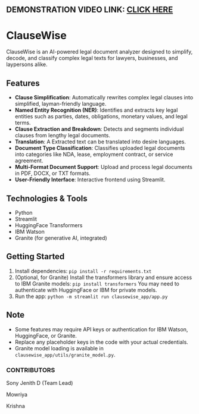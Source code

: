 ## DEMONSTRATION VIDEO LINK: [CLICK HERE](https://drive.google.com/file/d/1mPwXV1DUMCTXXYL0XZNFsCCD2v6cS9RM/view?usp=drive_link)
# ClauseWise

ClauseWise is an AI-powered legal document analyzer designed to simplify, decode, and classify complex legal texts for lawyers, businesses, and laypersons alike.

## Features
- **Clause Simplification**: Automatically rewrites complex legal clauses into simplified, layman-friendly language.
- **Named Entity Recognition (NER)**: Identifies and extracts key legal entities such as parties, dates, obligations, monetary values, and legal terms.
- **Clause Extraction and Breakdown**: Detects and segments individual clauses from lengthy legal documents.
- **Translation**: A Extracted text can be translated into desire languages.
- **Document Type Classification**: Classifies uploaded legal documents into categories like NDA, lease, employment contract, or service agreement.
- **Multi-Format Document Support**: Upload and process legal documents in PDF, DOCX, or TXT formats.
- **User-Friendly Interface**: Interactive frontend using Streamlit.


## Technologies & Tools
- Python
- Streamlit
- HuggingFace Transformers
- IBM Watson
- Granite (for generative AI, integrated)

## Getting Started

1. Install dependencies: `pip install -r requirements.txt`
2. (Optional, for Granite) Install the transformers library and ensure access to IBM Granite models:
	`pip install transformers`
	You may need to authenticate with HuggingFace or IBM for private models.
3. Run the app: `python -m streamlit run clausewise_app/app.py`


## Note
- Some features may require API keys or authentication for IBM Watson, HuggingFace, or Granite.
- Replace any placeholder keys in the code with your actual credentials.
- Granite model loading is available in `clausewise_app/utils/granite_model.py`.

 ### CONTRIBUTORS

 Sony Jenith D (Team Lead)

 Mowriya

 Krishna
